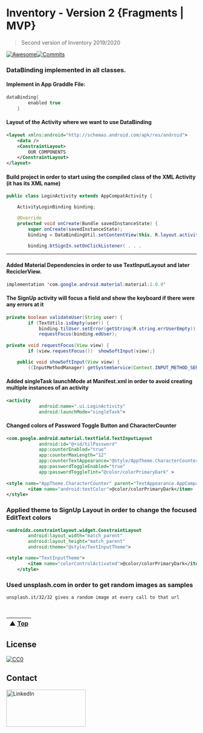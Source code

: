 # Inventory - Version 2 {Fragments | MVP}

> Second version of Inventory 2019/2020

[![Awesome](https://cdn.rawgit.com/sindresorhus/awesome/d7305f38d29fed78fa85652e3a63e154dd8e8829/media/badge.svg)](https://github.com/raulpb00)[![Commits](https://img.shields.io/github/last-commit/pangeo-data/awesome-open-climate-science.svg?label=last%20contribution)](https://gitlab.com/raulpb00/inventory/commits/master) 

### DataBinding implemented in all classes.
#### Implement in App Graddle File:
```java
dataBinding{
        enabled true
    }
```
#### Layout of the Activity where we want to use DataBinding
```xml
<layout xmlns:android="http://schemas.android.com/apk/res/android">
    <data /> 
    <ConstraintLayout> 
        OUR COMPONENTS
    </ConstraintLayout>
</layout>
```
#### Build project in order to start using the compiled class of the XML Activity (it has its XML name) 
```java
public class LoginActivity extends AppCompatActivity {

    ActivityLoginBinding binding;

    @Override
    protected void onCreate(Bundle savedInstanceState) {
        super.onCreate(savedInstanceState);
        binding = DataBindingUtil.setContentView(this, R.layout.activity_login);

        binding.btSignIn.setOnClickListener( . . .
```
---

#### Added Material Dependencies in order to use TextInputLayout and later ReciclerView. 
```java
implementation 'com.google.android.material:material:1.0.0'
```

#### The SignUp activity will focus a field and show the keyboard if there were any errors at it
```java
private boolean validateUser(String user) {
        if (TextUtils.isEmpty(user)) {
            binding.tilUser.setError(getString(R.string.errUserEmpty));
            requestFocus(binding.edUser);
            
private void requestFocus(View view) { 
        if (view.requestFocus())  showSoftInput(view);}

    public void showSoftInput(View view) {
        ((InputMethodManager) getSystemService(Context.INPUT_METHOD_SERVICE)).showSoftInput(view, 0); }
```

#### Added singleTask launchMode at Manifest.xml in order to avoid creating multiple instances of an activity
```xml
<activity
            android:name=".ui.LoginActivity"
            android:launchMode="singleTask">
```


#### Changed colors of Password Toggle Button and CharacterCounter 
```xml
<com.google.android.material.textfield.TextInputLayout
            android:id="@+id/tilPassword"
            app:counterEnabled="true"
            app:counterMaxLength="12"
            app:counterTextAppearance="@style/AppTheme.CharacterCounter"
            app:passwordToggleEnabled="true"
            app:passwordToggleTint="@color/colorPrimaryDark" >
            
<style name="AppTheme.CharacterCounter" parent="TextAppearance.AppCompat.Small">
        <item name="android:textColor">@color/colorPrimaryDark</item>
</style>
```
### Applied theme to SignUp Layout in order to change the focused EditText colors
```xml
<androidx.constraintlayout.widget.ConstraintLayout
        android:layout_width="match_parent"
        android:layout_height="match_parent"
        android:theme="@style/TextInputTheme">

<style name="TextInputTheme">
        <item name="colorControlActivated">@color/colorPrimaryDark</item>
    </style>
```
### Used unsplash.com in order to get random images as samples 
    unsplash.it/32/32 gives a random image at every call to that url



&nbsp; <!-- Line space -->

| ▲ [Top](#) |
| --- |

## License

[![CC0](http://mirrors.creativecommons.org/presskit/buttons/88x31/svg/cc-zero.svg)](https://creativecommons.org/publicdomain/zero/1.0/)

## Contact
<a href="https://www.linkedin.com/in/raulprietobailon"><img src="https://thelinkedinman.com/wp-content/uploads/2016/02/View-my-LinkedIn-profile-image-3-300x140.png" title="LinkedIn" alt="LinkedIn" height="98" width="210" ></a>
